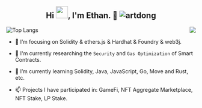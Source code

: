 <h2 align="center">Hi <img src="https://cdn.jsdelivr.net/gh/dmego/images/img/Hi.gif" height="32" />, I'm Ethan. 👋 <img src="https://komarev.com/ghpvc/?username=EthanOK&label=Visits" alt="artdong" />
</h2>
 
<img align="right" src="https://github-readme-stats.vercel.app/api?username=EthanOK&show_icons=true&icon_color=CE1D2D&hide_title=true" />


![Top Langs](https://github-readme-stats.vercel.app/api/top-langs/?username=EthanOK&layout=compact&langs_count=6)


- :orange_book: I’m focusing on Solidity & ethers.js & Hardhat & Foundry & web3j.


- 🔭 I'm currently researching the `Security` and `Gas Optimization` of Smart Contracts.


- 🌱 I’m currently learning Solidity, Java, JavaScript, Go, Move and Rust, etc.

- 📫 Projects I have participated in: GameFi, NFT Aggregate Marketplace, NFT Stake, LP Stake.

<!--
[![Stargazers over time](https://starchart.cc/Jxpro/damai-tickets.svg) ](https://starchart.cc/Jxpro/damai-tickets)
-->

<!--
**EthanOK/EthanOk** is a ✨ _special_ ✨ repository because its `README.md` (this file) appears on your GitHub profile.

Here are some ideas to get you started:

- 🔭 I’m currently working on ...
- 🌱 I’m currently learning ...
- 👯 I’m looking to collaborate on ...
- 🤔 I’m looking for help with ...
- 💬 Ask me about ...
- 📫 How to reach me: ...
- 😄 Pronouns: ...
- ⚡ Fun fact: ...
-->


